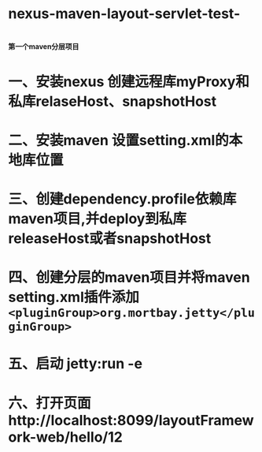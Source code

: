 # nexus-maven-layout-servlet-test-
# <H4>第一个maven分层项目</H4>

# <div>
# 一、安装nexus 创建远程库myProxy和私库relaseHost、snapshotHost
# 二、安装maven 设置setting.xml的本地库位置
# 三、创建dependency.profile依赖库maven项目,并deploy到私库releaseHost或者snapshotHost
# 四、创建分层的maven项目并将maven setting.xml插件添加<code>&lt;pluginGroup&gt;org.mortbay.jetty&lt;/pluginGroup&gt;</code>
# 五、启动 jetty:run -e
# 六、打开页面http://localhost:8099/layoutFramework-web/hello/12
# </div>
